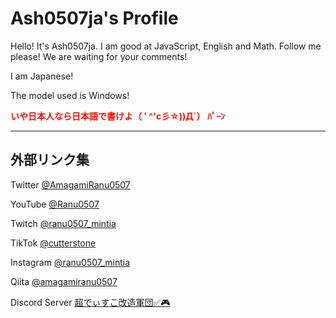 <h1>Ash0507ja's Profile</h1>
<p>Hello! It's Ash0507ja. I am good at JavaScript, English and Math. Follow me please! We are waiting for your comments!</p>
<p>I am Japanese!</p>
<p>The model used is Windows!</p>
<p><style>@keyframes rainbow{0%{color:red}14%{color:orange}28%{color:yellow}42%{color:green}57%{color:blue}71%{color:indigo}85%{color:violet}100%{color:red}}</style><span style="animation:rainbow 4s linear infinite"><b>いや日本人なら日本語で書けよ（ ' ^'c彡☆))Д´） ﾊﾟｰﾝ</b></span></p>
<hr>
<h2>外部リンク集</h2>
<p>Twitter <a href="https://twitter.com/AmagamiRanu0507">@AmagamiRanu0507</a></p>
<p>YouTube <a href="https://www.youtube.com/channel/UCfmW4opA6aux5fLfyJNtNgg">@Ranu0507</a></p>
<p>Twitch <a href="https://www.twitch.tv/ranu0507_mintia">@ranu0507_mintia</a></p>
<p>TikTok <a href="https://www.tiktok.com/@cutterstone">@cutterstone</a></p>
<p>Instagram <a href="https://www.instagram.com/ranu0507_mintia/">@ranu0507_mintia</a></p>
<p>Qiita <a href="https://qiita.com/amagamiranu0507">@amagamiranu0507</a></p>
<p>Discord Server <a href="https://discord.gg/YSVQQ8xJNp">超でぃすこ改造軍団✅🎮</a></p>
